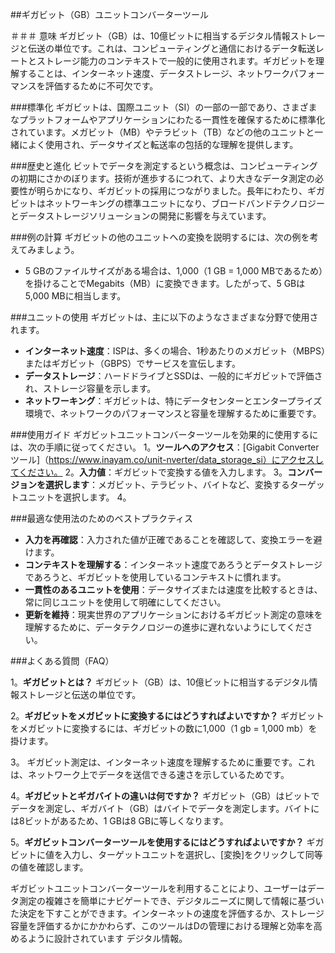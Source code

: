 ##ギガビット（GB）ユニットコンバーターツール

＃＃＃ 意味
ギガビット（GB）は、10億ビットに相当するデジタル情報ストレージと伝送の単位です。これは、コンピューティングと通信におけるデータ転送レートとストレージ能力のコンテキストで一般的に使用されます。ギガビットを理解することは、インターネット速度、データストレージ、ネットワークパフォーマンスを評価するために不可欠です。

###標準化
ギガビットは、国際ユニット（SI）の一部の一部であり、さまざまなプラットフォームやアプリケーションにわたる一貫性を確保するために標準化されています。メガビット（MB）やテラビット（TB）などの他のユニットと一緒によく使用され、データサイズと転送率の包括的な理解を提供します。

###歴史と進化
ビットでデータを測定するという概念は、コンピューティングの初期にさかのぼります。技術が進歩するにつれて、より大きなデータ測定の必要性が明らかになり、ギガビットの採用につながりました。長年にわたり、ギガビットはネットワーキングの標準ユニットになり、ブロードバンドテクノロジーとデータストレージソリューションの開発に影響を与えています。

###例の計算
ギガビットの他のユニットへの変換を説明するには、次の例を考えてみましょう。
-  5 GBのファイルサイズがある場合は、1,000（1 GB = 1,000 MBであるため）を掛けることでMegabits（MB）に変換できます。したがって、5 GBは5,000 MBに相当します。

###ユニットの使用
ギガビットは、主に以下のようなさまざまな分野で使用されます。
-  **インターネット速度**：ISPは、多くの場合、1秒あたりのメガビット（MBPS）またはギガビット（GBPS）でサービスを宣伝します。
-  **データストレージ**：ハードドライブとSSDは、一般的にギガビットで評価され、ストレージ容量を示します。
-  **ネットワーキング**：ギガビットは、特にデータセンターとエンタープライズ環境で、ネットワークのパフォーマンスと容量を理解するために重要です。

###使用ガイド
ギガビットユニットコンバーターツールを効果的に使用するには、次の手順に従ってください。
1。**ツールへのアクセス**：[Gigabit Converterツール]（https://www.inayam.co/unit-nverter/data_storage_si）にアクセスしてください。
2。**入力値**：ギガビットで変換する値を入力します。
3。**コンバージョンを選択します**：メガビット、テラビット、バイトなど、変換するターゲットユニットを選択します。
4。

###最適な使用法のためのベストプラクティス
-  **入力を再確認**：入力された値が正確であることを確認して、変換エラーを避けます。
-  **コンテキストを理解する**：インターネット速度であろうとデータストレージであろうと、ギガビットを使用しているコンテキストに慣れます。
-  **一貫性のあるユニットを使用**：データサイズまたは速度を比較するときは、常に同じユニットを使用して明確にしてください。
-  **更新を維持**：現実世界のアプリケーションにおけるギガビット測定の意味を理解するために、データテクノロジーの進歩に遅れないようにしてください。

###よくある質問（FAQ）

1。**ギガビットとは？**
ギガビット（GB）は、10億ビットに相当するデジタル情報ストレージと伝送の単位です。

2。**ギガビットをメガビットに変換するにはどうすればよいですか？**
ギガビットをメガビットに変換するには、ギガビットの数に1,000（1 gb = 1,000 mb）を掛けます。

3。
ギガビット測定は、インターネット速度を理解するために重要です。これは、ネットワーク上でデータを送信できる速さを示しているためです。

4。**ギガビットとギガバイトの違いは何ですか？**
ギガビット（GB）はビットでデータを測定し、ギガバイト（GB）はバイトでデータを測定します。バイトには8ビットがあるため、1 GBは8 GBに等しくなります。

5。**ギガビットコンバーターツールを使用するにはどうすればよいですか？**
ギガビットに値を入力し、ターゲットユニットを選択し、[変換]をクリックして同等の値を確認します。

ギガビットユニットコンバーターツールを利用することにより、ユーザーはデータ測定の複雑さを簡単にナビゲートでき、デジタルニーズに関して情報に基づいた決定を下すことができます。インターネットの速度を評価するか、ストレージ容量を評価するかにかかわらず、このツールはDの管理における理解と効率を高めるように設計されています デジタル情報。